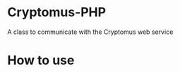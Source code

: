 # Cryptomus-PHP
A class to communicate with the Cryptomus web service

# How to use 

<?php
require_once('./cryptomus.php');

define('MERCHANT_UUID', 'put_your_merchent_id'); # put cryptomus merchent id
define('PAYMENT_KEY', 'put_your_payment_key'); # put cryptomus payment key

$cm = new Cryptomus(MERCHANT_UUID, PAYMENT_KEY);
?>

